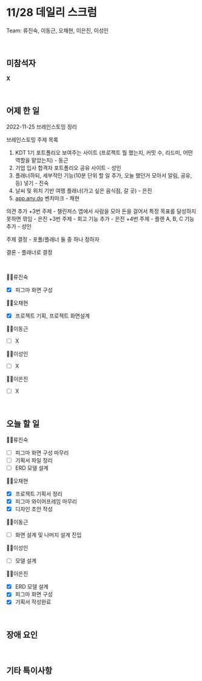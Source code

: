 # 11/28 데일리 스크럼

Team: 류진숙, 이동근, 오채현, 이은진, 이성인

<br>

## 미참석자

**X**

<br>

## 어제 한 일

2022-11-25 브레인스토밍 정리

브레인스토밍 주제 목록

1. KDT 1기 포트폴리오 보여주는 사이트
(프로젝트 뭘 했는지, 커밋 수, 리드미, 어떤 역할을 맡았는지) - 동근
2. 기업 입사 합격자 포트폴리오 공유 사이트 - 성인
3. 플래너하되, 세부적인 기능(10분 단위 할 일 추가, 오늘 했던거 모아서 알림, 공유, 등) 넣기 - 
진숙
4. 날씨 및 위치 기반 여행 플래너(가고 싶은 음식점, 갈 곳) - 은진
5. [app.any.do](http://app.any.do/) 벤치마크 - 채현

의견 추가
+3번 주제 - 챌린저스 앱에서 사람을 모아 돈을 걸어서 특정 목표를 달성하지 못하면 깎임 - 은진
+3번 주제 - 회고 기능 추가 - 은진
+4번 주제 - 플랜 A, B, C 기능 추가 - 성인

주제 결정 - 포폴/플래너 둘 중 하나 정하자

결론 - 플래너로 결정

<br>

👨‍💻류진숙

- [x]  피그마 화면 구성

👨‍💻오채현

- [x]  프로젝트 기획, 프로젝트 화면설계

👨‍💻이동근

- [ ]  X

👨‍💻이성인

- [ ]  X

👨‍💻이은진

- [ ]  X

<br>

## 오늘 할 일

👨‍💻류진숙

- [ ]  피그마 화면 구성 마무리
- [ ]  기획서 파일 정리
- [ ]  ERD 모델 설계

👨‍💻오채현

- [x]  프로젝트 기획서 정리
- [x]  피그마 와이어프레임 마무리
- [x]  디자인 초안 작성

👨‍💻이동근

- [ ]  화면 설계 및 나머지 설계 진입

👨‍💻이성인

- [ ]  모델 설계

👨‍💻이은진

- [x]  ERD 모델 설계
- [x]  피그마 화면 구성
- [x]  기획서 작성완료

<br>

## 장애 요인

<br>

## 기타 특이사항